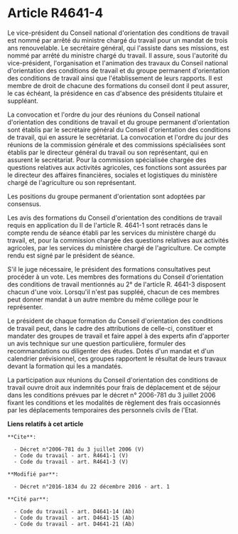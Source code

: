 # Article R4641-4

Le vice-président du Conseil national d'orientation des conditions de travail est nommé par arrêté du ministre chargé du
travail pour un mandat de trois ans renouvelable. Le secrétaire général, qui l'assiste dans ses missions, est nommé par
arrêté du ministre chargé du travail. Il assure, sous l'autorité du vice-président, l'organisation et l'animation des travaux
du Conseil national d'orientation des conditions de travail et du groupe permanent d'orientation des conditions de travail
ainsi que l'établissement de leurs rapports. Il est membre de droit de chacune des formations du conseil dont il peut
assurer, le cas échéant, la présidence en cas d'absence des présidents titulaire et suppléant. 

La convocation et l'ordre du jour des réunions du Conseil national d'orientation des conditions de travail et du groupe
permanent d'orientation sont établis par le secrétaire général du Conseil d'orientation des conditions de travail, qui en
assure le secrétariat. La convocation et l'ordre du jour des réunions de la commission générale et des commissions
spécialisées sont établis par le directeur général du travail ou son représentant, qui en assurent le secrétariat. Pour la
commission spécialisée chargée des questions relatives aux activités agricoles, ces fonctions sont assurées par le directeur
des affaires financières, sociales et logistiques du ministère chargé de l'agriculture ou son représentant. 

Les positions du groupe permanent d'orientation sont adoptées par consensus. 

Les avis des formations du Conseil d'orientation des conditions de travail requis en application du II de l'article R. 4641-1
sont retracés dans le compte rendu de séance établi par les services du ministère chargé du travail, et, pour la commission
chargée des questions relatives aux activités agricoles, par les services du ministère chargé de l'agriculture. Ce compte
rendu est signé par le président de séance. 

S'il le juge nécessaire, le président des formations consultatives peut procéder à un vote. Les membres des formations du
Conseil d'orientation des conditions de travail mentionnés au 2° de l'article R. 4641-3 disposent chacun d'une voix.
Lorsqu'il n'est pas suppléé, chacun de ces membres peut donner mandat à un autre membre du même collège pour le représenter. 

Le président de chaque formation du Conseil d'orientation des conditions de travail peut, dans le cadre des attributions de
celle-ci, constituer et mandater des groupes de travail et faire appel à des experts afin d'apporter un avis technique sur
une question particulière, formuler des recommandations ou diligenter des études. Dotés d'un mandat et d'un calendrier
prévisionnel, ces groupes rapportent le résultat de leurs travaux devant la formation qui les a mandatés. 

La participation aux réunions du Conseil d'orientation des conditions de travail ouvre droit aux indemnités pour frais de
déplacement et de séjour dans les conditions prévues par le décret n° 2006-781 du 3 juillet 2006 fixant les conditions et les
modalités de règlement des frais occasionnés par les déplacements temporaires des personnels civils de l'Etat.

**Liens relatifs à cet article**

	**Cite**:

	  - Décret n°2006-781 du 3 juillet 2006 (V)
	  - Code du travail - art. R4641-1 (V)
	  - Code du travail - art. R4641-3 (V)

	**Modifié par**:

	  - Décret n°2016-1834 du 22 décembre 2016 - art. 1

	**Cité par**:

	  - Code du travail - art. D4641-14 (Ab)
	  - Code du travail - art. D4641-15 (Ab)
	  - Code du travail - art. D4641-21 (Ab)
